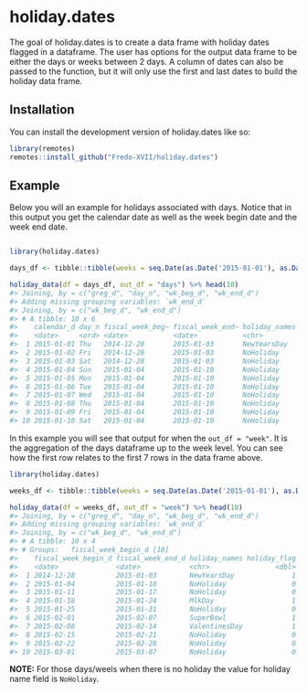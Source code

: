
<!-- README.md is generated from README.Rmd. Please edit that file -->

# holiday.dates

<!-- badges: start -->

<!-- badges: end -->

The goal of holiday.dates is to create a data frame with holiday dates
flagged in a dataframe. The user has options for the output data frame
to be either the days or weeks between 2 days. A column of dates can
also be passed to the function, but it will only use the first and last
dates to build the holiday data frame.

## Installation

You can install the development version of holiday.dates like so:

``` r
library(remotes)
remotes::install_github("Fredo-XVII/holiday.dates")
```

## Example

Below you will an example for holidays associated with days. Notice that
in this output you get the calendar date as well as the week begin date
and the week end date.

``` r

library(holiday.dates)

days_df <- tibble::tibble(weeks = seq.Date(as.Date('2015-01-01'), as.Date('2020-01-01'), by = 'day'))

holiday_data(df = days_df, out_df = "days") %>% head(10)
#> Joining, by = c("greg_d", "day_n", "wk_beg_d", "wk_end_d")
#> Adding missing grouping variables: `wk_end_d`
#> Joining, by = c("wk_beg_d", "wk_end_d")
#> # A tibble: 10 x 6
#>    calendar_d day_n fiscal_week_beg~ fiscal_week_end~ holiday_names holiday_flag
#>    <date>     <ord> <date>           <date>           <chr>                <dbl>
#>  1 2015-01-01 Thu   2014-12-28       2015-01-03       NewYearsDay              1
#>  2 2015-01-02 Fri   2014-12-28       2015-01-03       NoHoliday                0
#>  3 2015-01-03 Sat   2014-12-28       2015-01-03       NoHoliday                0
#>  4 2015-01-04 Sun   2015-01-04       2015-01-10       NoHoliday                0
#>  5 2015-01-05 Mon   2015-01-04       2015-01-10       NoHoliday                0
#>  6 2015-01-06 Tue   2015-01-04       2015-01-10       NoHoliday                0
#>  7 2015-01-07 Wed   2015-01-04       2015-01-10       NoHoliday                0
#>  8 2015-01-08 Thu   2015-01-04       2015-01-10       NoHoliday                0
#>  9 2015-01-09 Fri   2015-01-04       2015-01-10       NoHoliday                0
#> 10 2015-01-10 Sat   2015-01-04       2015-01-10       NoHoliday                0
```

In this example you will see that output for when the `out_df = "week"`.
It is the aggregation of the days dataframe up to the week level. You
can see how the first row relates to the first 7 rows in the data frame
above.

``` r
library(holiday.dates)

weeks_df <- tibble::tibble(weeks = seq.Date(as.Date('2015-01-01'), as.Date('2020-01-01'), by = 'week'))

holiday_data(df = weeks_df, out_df = "week") %>% head(10)
#> Joining, by = c("greg_d", "day_n", "wk_beg_d", "wk_end_d")
#> Adding missing grouping variables: `wk_end_d`
#> Joining, by = c("wk_beg_d", "wk_end_d")
#> # A tibble: 10 x 4
#> # Groups:   fiscal_week_begin_d [10]
#>    fiscal_week_begin_d fiscal_week_end_d holiday_names holiday_flag
#>    <date>              <date>            <chr>                <dbl>
#>  1 2014-12-28          2015-01-03        NewYearsDay              1
#>  2 2015-01-04          2015-01-10        NoHoliday                0
#>  3 2015-01-11          2015-01-17        NoHoliday                0
#>  4 2015-01-18          2015-01-24        MlkDay                   1
#>  5 2015-01-25          2015-01-31        NoHoliday                0
#>  6 2015-02-01          2015-02-07        SuperBowl                1
#>  7 2015-02-08          2015-02-14        ValentinesDay            1
#>  8 2015-02-15          2015-02-21        NoHoliday                0
#>  9 2015-02-22          2015-02-28        NoHoliday                0
#> 10 2015-03-01          2015-03-07        NoHoliday                0
```

**NOTE:** For those days/weels when there is no holiday the value for
holiday name field is `NoHoliday`.

